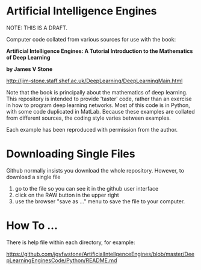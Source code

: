 # Artificial Intelligence Engines

NOTE: THIS IS A DRAFT.

Computer code collated from various sources for use with the book: 
    
**Artificial Intelligence Engines: 
    A Tutorial Introduction to the Mathematics of Deep Learning**
    
**by James V Stone**
      

http://jim-stone.staff.shef.ac.uk/DeepLearning/DeepLearningMain.html

Note that the book is principally about the mathematics of deep learning.
This repository is intended to provide 'taster' code, rather than an exercise in how to program deep learning networks. Most of this code is in Python, with some code duplicated in MatLab. Because these examples are collated from different sources, the coding style varies between examples.

Each example has been reproduced with permission from the author.

Downloading Single Files
========================
Github normally insists you download the whole repository.
However, to download a single file
1) go to the file so you can see it in the github user interface 
2) click on the RAW button in the upper right
3) use the browser "save as ..." menu to save the file to your computer. 

How To ...
===========
There is help file within each directory, for example:

https://github.com/jgvfwstone/ArtificialIntellgenceEngines/blob/master/DeepLearningEnginesCode/Python/README.md
